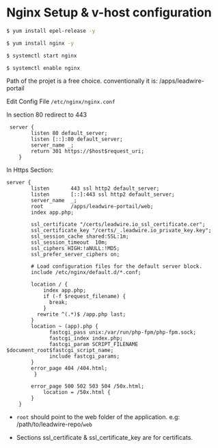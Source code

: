 # Nginx Setup & v-host configuration
```sh
$ yum install epel-release -y

$ yum install nginx -y

$ systemctl start nginx

$ systemctl enable nginx
```

Path of the projet is a free choice. conventionally it is: /apps/leadwire-portail

Edit Config File `/etc/nginx/nginx.conf`

In section 80 redirect to 443

```
 server {
        listen 80 default_server;
        listen [::]:80 default_server;
        server_name _;
        return 301 https://$host$request_uri;
    }
```

In Https Section:

```
server {
        listen       443 ssl http2 default_server;
        listen       [::]:443 ssl http2 default_server;
        server_name  _;
        root         /apps/leadwire-portail/web;
        index app.php;

        ssl_certificate "/certs/leadwire.io_ssl_certificate.cer";
        ssl_certificate_key "/certs/_.leadwire.io_private_key.key";
        ssl_session_cache shared:SSL:1m;
        ssl_session_timeout  10m;
        ssl_ciphers HIGH:!aNULL:!MD5;
        ssl_prefer_server_ciphers on;

        # Load configuration files for the default server block.
        include /etc/nginx/default.d/*.conf;

        location / {
            index app.php;
            if (-f $request_filename) {
              break;
            }
          rewrite ^(.*)$ /app.php last;
        }
        location ~ (app).php {
              fastcgi_pass unix:/var/run/php-fpm/php-fpm.sock;
              fastcgi_index index.php;
              fastcgi_param SCRIPT_FILENAME $document_root$fastcgi_script_name;
              include fastcgi_params;
        }
        error_page 404 /404.html;
         }

        error_page 500 502 503 504 /50x.html;
            location = /50x.html {
        }
    }
```

- `root`  should point to the web folder of the application. e.g: /path/to/leadwire-repo/`web`

- Sections ssl_certificate & ssl_certificate_key are for certificats.
